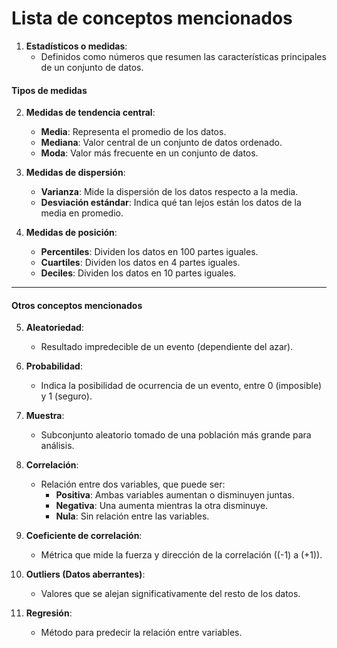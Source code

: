 # **Lista de conceptos mencionados**

1. **Estadísticos o medidas**:
   - Definidos como números que resumen las características principales de un conjunto de datos.

#### **Tipos de medidas**
2. **Medidas de tendencia central**:
   - **Media**: Representa el promedio de los datos.
   - **Mediana**: Valor central de un conjunto de datos ordenado.
   - **Moda**: Valor más frecuente en un conjunto de datos.

3. **Medidas de dispersión**:
   - **Varianza**: Mide la dispersión de los datos respecto a la media.
   - **Desviación estándar**: Indica qué tan lejos están los datos de la media en promedio.

4. **Medidas de posición**:
   - **Percentiles**: Dividen los datos en 100 partes iguales.
   - **Cuartiles**: Dividen los datos en 4 partes iguales.
   - **Deciles**: Dividen los datos en 10 partes iguales.

---

#### **Otros conceptos mencionados**

5. **Aleatoriedad**:
   - Resultado impredecible de un evento (dependiente del azar).

6. **Probabilidad**:
   - Indica la posibilidad de ocurrencia de un evento, entre 0 (imposible) y 1 (seguro).

7. **Muestra**:
   - Subconjunto aleatorio tomado de una población más grande para análisis.

8. **Correlación**:
   - Relación entre dos variables, que puede ser:
     - **Positiva**: Ambas variables aumentan o disminuyen juntas.
     - **Negativa**: Una aumenta mientras la otra disminuye.
     - **Nula**: Sin relación entre las variables.

9. **Coeficiente de correlación**:
   - Métrica que mide la fuerza y dirección de la correlación (\(-1\) a \(+1\)).

10. **Outliers (Datos aberrantes)**:
    - Valores que se alejan significativamente del resto de los datos.

11. **Regresión**:
    - Método para predecir la relación entre variables.